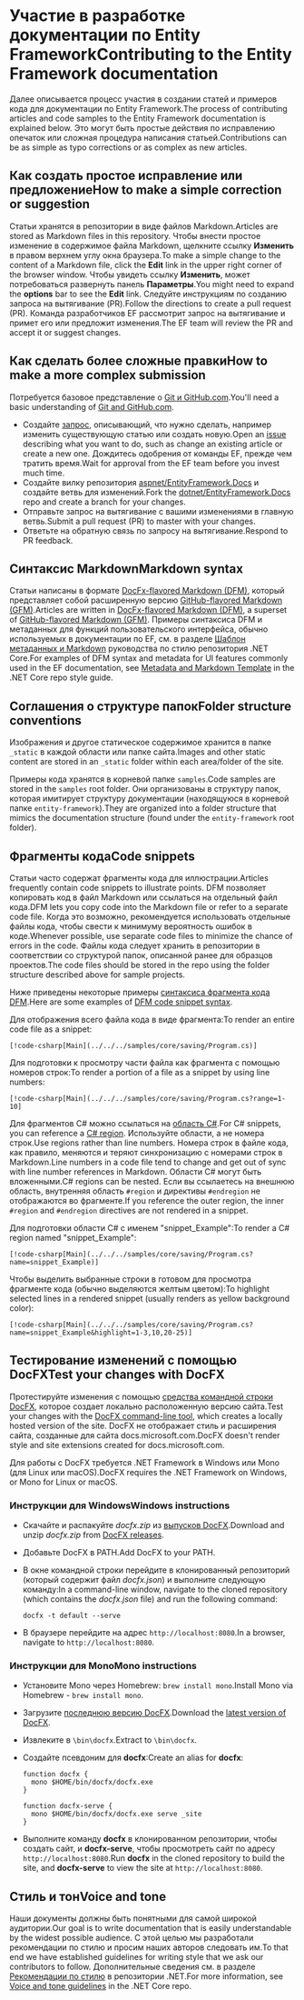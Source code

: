 # <a name="contributing-to-the-entity-framework-documentation"></a><span data-ttu-id="76bfe-101">Участие в разработке документации по Entity Framework</span><span class="sxs-lookup"><span data-stu-id="76bfe-101">Contributing to the Entity Framework documentation</span></span>

<span data-ttu-id="76bfe-102">Далее описывается процесс участия в создании статей и примеров кода для документации по Entity Framework.</span><span class="sxs-lookup"><span data-stu-id="76bfe-102">The process of contributing articles and code samples to the Entity Framework documentation is explained below.</span></span> <span data-ttu-id="76bfe-103">Это могут быть простые действия по исправлению опечаток или сложная процедура написания статьей.</span><span class="sxs-lookup"><span data-stu-id="76bfe-103">Contributions can be as simple as typo corrections or as complex as new articles.</span></span>

## <a name="how-to-make-a-simple-correction-or-suggestion"></a><span data-ttu-id="76bfe-104">Как создать простое исправление или предложение</span><span class="sxs-lookup"><span data-stu-id="76bfe-104">How to make a simple correction or suggestion</span></span>

<span data-ttu-id="76bfe-105">Статьи хранятся в репозитории в виде файлов Markdown.</span><span class="sxs-lookup"><span data-stu-id="76bfe-105">Articles are stored as Markdown files in this repository.</span></span> <span data-ttu-id="76bfe-106">Чтобы внести простое изменение в содержимое файла Markdown, щелкните ссылку **Изменить** в правом верхнем углу окна браузера.</span><span class="sxs-lookup"><span data-stu-id="76bfe-106">To make a simple change to the content of a Markdown file, click the **Edit** link in the upper right corner of the browser window.</span></span> <span data-ttu-id="76bfe-107">Чтобы увидеть ссылку **Изменить**, может потребоваться развернуть панель **Параметры**.</span><span class="sxs-lookup"><span data-stu-id="76bfe-107">You might need to expand the **options** bar to see the **Edit** link.</span></span> <span data-ttu-id="76bfe-108">Следуйте инструкциям по созданию запроса на вытягивание (PR).</span><span class="sxs-lookup"><span data-stu-id="76bfe-108">Follow the directions to create a pull request (PR).</span></span> <span data-ttu-id="76bfe-109">Команда разработчиков EF рассмотрит запрос на вытягивание и примет его или предложит изменения.</span><span class="sxs-lookup"><span data-stu-id="76bfe-109">The EF team will review the PR and accept it or suggest changes.</span></span>

## <a name="how-to-make-a-more-complex-submission"></a><span data-ttu-id="76bfe-110">Как сделать более сложные правки</span><span class="sxs-lookup"><span data-stu-id="76bfe-110">How to make a more complex submission</span></span>

<span data-ttu-id="76bfe-111">Потребуется базовое представление о [Git и GitHub.com](https://guides.github.com/activities/hello-world/).</span><span class="sxs-lookup"><span data-stu-id="76bfe-111">You'll need a basic understanding of [Git and GitHub.com](https://guides.github.com/activities/hello-world/).</span></span>

* <span data-ttu-id="76bfe-112">Создайте [запрос](https://github.com/dotnet/EntityFramework.Docs/issues/new), описывающий, что нужно сделать, например изменить существующую статью или создать новую.</span><span class="sxs-lookup"><span data-stu-id="76bfe-112">Open an [issue](https://github.com/dotnet/EntityFramework.Docs/issues/new) describing what you want to do, such as change an existing article or create a new one.</span></span> <span data-ttu-id="76bfe-113">Дождитесь одобрения от команды EF, прежде чем тратить время.</span><span class="sxs-lookup"><span data-stu-id="76bfe-113">Wait for approval from the EF team before you invest much time.</span></span>
* <span data-ttu-id="76bfe-114">Создайте вилку репозитория [aspnet/EntityFramework.Docs](https://github.com/dotnet/EntityFramework.Docs/) и создайте ветвь для изменений.</span><span class="sxs-lookup"><span data-stu-id="76bfe-114">Fork the [dotnet/EntityFramework.Docs](https://github.com/dotnet/EntityFramework.Docs/) repo and create a branch for your changes.</span></span>
* <span data-ttu-id="76bfe-115">Отправьте запрос на вытягивание с вашими изменениями в главную ветвь.</span><span class="sxs-lookup"><span data-stu-id="76bfe-115">Submit a pull request (PR) to master with your changes.</span></span>
* <span data-ttu-id="76bfe-116">Ответьте на обратную связь по запросу на вытягивание.</span><span class="sxs-lookup"><span data-stu-id="76bfe-116">Respond to PR feedback.</span></span>

## <a name="markdown-syntax"></a><span data-ttu-id="76bfe-117">Синтаксис Markdown</span><span class="sxs-lookup"><span data-stu-id="76bfe-117">Markdown syntax</span></span>

<span data-ttu-id="76bfe-118">Статьи написаны в формате [DocFx-flavored Markdown (DFM)](http://dotnet.github.io/docfx/spec/docfx_flavored_markdown.html), который представляет собой расширенную версию [GitHub-flavored Markdown (GFM)](https://guides.github.com/features/mastering-markdown/).</span><span class="sxs-lookup"><span data-stu-id="76bfe-118">Articles are written in [DocFx-flavored Markdown (DFM)](http://dotnet.github.io/docfx/spec/docfx_flavored_markdown.html), a superset of [GitHub-flavored Markdown (GFM)](https://guides.github.com/features/mastering-markdown/).</span></span> <span data-ttu-id="76bfe-119">Примеры синтаксиса DFM и метаданных для функций пользовательского интерфейса, обычно используемых в документации по EF, см. в разделе [Шаблон метаданных и Markdown](https://github.com/dotnet/docs/blob/master/styleguide/template.md) руководства по стилю репозитория .NET Core.</span><span class="sxs-lookup"><span data-stu-id="76bfe-119">For examples of DFM syntax and metadata for UI features commonly used in the EF documentation, see [Metadata and Markdown Template](https://github.com/dotnet/docs/blob/master/styleguide/template.md) in the .NET Core repo style guide.</span></span>

## <a name="folder-structure-conventions"></a><span data-ttu-id="76bfe-120">Соглашения о структуре папок</span><span class="sxs-lookup"><span data-stu-id="76bfe-120">Folder structure conventions</span></span>

<span data-ttu-id="76bfe-121">Изображения и другое статическое содержимое хранится в папке `_static` в каждой области или папке сайта.</span><span class="sxs-lookup"><span data-stu-id="76bfe-121">Images and other static content are stored in an `_static` folder within each area/folder of the site.</span></span>

<span data-ttu-id="76bfe-122">Примеры кода хранятся в корневой папке `samples`.</span><span class="sxs-lookup"><span data-stu-id="76bfe-122">Code samples are stored in the `samples` root folder.</span></span> <span data-ttu-id="76bfe-123">Они организованы в структуру папок, которая имитирует структуру документации (находящуюся в корневой папке `entity-framework`).</span><span class="sxs-lookup"><span data-stu-id="76bfe-123">They are organized into a folder structure that mimics the documentation structure (found under the `entity-framework` root folder).</span></span>

## <a name="code-snippets"></a><span data-ttu-id="76bfe-124">Фрагменты кода</span><span class="sxs-lookup"><span data-stu-id="76bfe-124">Code snippets</span></span>

<span data-ttu-id="76bfe-125">Статьи часто содержат фрагменты кода для иллюстрации.</span><span class="sxs-lookup"><span data-stu-id="76bfe-125">Articles frequently contain code snippets to illustrate points.</span></span> <span data-ttu-id="76bfe-126">DFM позволяет копировать код в файл Markdown или ссылаться на отдельный файл кода.</span><span class="sxs-lookup"><span data-stu-id="76bfe-126">DFM lets you copy code into the Markdown file or refer to a separate code file.</span></span> <span data-ttu-id="76bfe-127">Когда это возможно, рекомендуется использовать отдельные файлы кода, чтобы свести к минимуму вероятность ошибок в коде.</span><span class="sxs-lookup"><span data-stu-id="76bfe-127">Whenever possible, use separate code files to minimize the chance of errors in the code.</span></span> <span data-ttu-id="76bfe-128">Файлы кода следует хранить в репозитории в соответствии со структурой папок, описанной ранее для образцов проектов.</span><span class="sxs-lookup"><span data-stu-id="76bfe-128">The code files should be stored in the repo using the folder structure described above for sample projects.</span></span>

<span data-ttu-id="76bfe-129">Ниже приведены некоторые примеры [синтаксиса фрагмента кода DFM](http://dotnet.github.io/docfx/spec/docfx_flavored_markdown.html#code-snippet).</span><span class="sxs-lookup"><span data-stu-id="76bfe-129">Here are some examples of [DFM code snippet syntax](http://dotnet.github.io/docfx/spec/docfx_flavored_markdown.html#code-snippet).</span></span>

<span data-ttu-id="76bfe-130">Для отображения всего файла кода в виде фрагмента:</span><span class="sxs-lookup"><span data-stu-id="76bfe-130">To render an entire code file as a snippet:</span></span>

```none
[!code-csharp[Main](../../../samples/core/saving/Program.cs)]
```

<span data-ttu-id="76bfe-131">Для подготовки к просмотру части файла как фрагмента с помощью номеров строк:</span><span class="sxs-lookup"><span data-stu-id="76bfe-131">To render a portion of a file as a snippet by using line numbers:</span></span>

```none
[!code-csharp[Main](../../../samples/core/saving/Program.cs?range=1-10]
```

<span data-ttu-id="76bfe-132">Для фрагментов C# можно ссылаться на [область C#](https://msdn.microsoft.com/library/9a1ybwek.aspx).</span><span class="sxs-lookup"><span data-stu-id="76bfe-132">For C# snippets, you can reference a [C# region](https://msdn.microsoft.com/library/9a1ybwek.aspx).</span></span> <span data-ttu-id="76bfe-133">Используйте области, а не номера строк.</span><span class="sxs-lookup"><span data-stu-id="76bfe-133">Use regions rather than line numbers.</span></span> <span data-ttu-id="76bfe-134">Номера строк в файле кода, как правило, меняются и теряют синхронизацию с номерами строк в Markdown.</span><span class="sxs-lookup"><span data-stu-id="76bfe-134">Line numbers in a code file tend to change and get out of sync with line number references in Markdown.</span></span> <span data-ttu-id="76bfe-135">Области C# могут быть вложенными.</span><span class="sxs-lookup"><span data-stu-id="76bfe-135">C# regions can be nested.</span></span> <span data-ttu-id="76bfe-136">Если вы ссылаетесь на внешнюю область, внутренняя область `#region` и директивы `#endregion` не отображаются во фрагменте.</span><span class="sxs-lookup"><span data-stu-id="76bfe-136">If you reference the outer region, the inner `#region` and `#endregion` directives are not rendered in a snippet.</span></span>

<span data-ttu-id="76bfe-137">Для подготовки области C# с именем "snippet_Example":</span><span class="sxs-lookup"><span data-stu-id="76bfe-137">To render a C# region named "snippet_Example":</span></span>

```none
[!code-csharp[Main](../../../samples/core/saving/Program.cs?name=snippet_Example)]
```

<span data-ttu-id="76bfe-138">Чтобы выделить выбранные строки в готовом для просмотра фрагменте кода (обычно выделяются желтым цветом):</span><span class="sxs-lookup"><span data-stu-id="76bfe-138">To highlight selected lines in a rendered snippet (usually renders as yellow background color):</span></span>

```none
[!code-csharp[Main](../../../samples/core/saving/Program.cs?name=snippet_Example&highlight=1-3,10,20-25)]
```

## <a name="test-your-changes-with-docfx"></a><span data-ttu-id="76bfe-139">Тестирование изменений с помощью DocFX</span><span class="sxs-lookup"><span data-stu-id="76bfe-139">Test your changes with DocFX</span></span>

<span data-ttu-id="76bfe-140">Протестируйте изменения с помощью [средства командной строки DocFX](https://dotnet.github.io/docfx/tutorial/docfx_getting_started.html#2-use-docfx-as-a-command-line-tool), которое создает локально расположенную версию сайта.</span><span class="sxs-lookup"><span data-stu-id="76bfe-140">Test your changes with the [DocFX command-line tool](https://dotnet.github.io/docfx/tutorial/docfx_getting_started.html#2-use-docfx-as-a-command-line-tool), which creates a locally hosted version of the site.</span></span> <span data-ttu-id="76bfe-141">DocFX не отображает стиль и расширения сайта, созданные для сайта docs.microsoft.com.</span><span class="sxs-lookup"><span data-stu-id="76bfe-141">DocFX doesn't render style and site extensions created for docs.microsoft.com.</span></span>

<span data-ttu-id="76bfe-142">Для работы с DocFX требуется .NET Framework в Windows или Mono (для Linux или macOS).</span><span class="sxs-lookup"><span data-stu-id="76bfe-142">DocFX requires the .NET Framework on Windows, or Mono for Linux or macOS.</span></span>

### <a name="windows-instructions"></a><span data-ttu-id="76bfe-143">Инструкции для Windows</span><span class="sxs-lookup"><span data-stu-id="76bfe-143">Windows instructions</span></span>

* <span data-ttu-id="76bfe-144">Скачайте и распакуйте *docfx.zip* из [выпусков DocFX](https://github.com/dotnet/docfx/releases).</span><span class="sxs-lookup"><span data-stu-id="76bfe-144">Download and unzip *docfx.zip* from [DocFX releases](https://github.com/dotnet/docfx/releases).</span></span>
* <span data-ttu-id="76bfe-145">Добавьте DocFX в PATH.</span><span class="sxs-lookup"><span data-stu-id="76bfe-145">Add DocFX to your PATH.</span></span>
* <span data-ttu-id="76bfe-146">В окне командной строки перейдите в клонированный репозиторий (который содержит файл *docfx.json*) и выполните следующую команду:</span><span class="sxs-lookup"><span data-stu-id="76bfe-146">In a command-line window, navigate to the cloned repository (which contains the *docfx.json* file) and run the following command:</span></span>

   ```console
   docfx -t default --serve
   ```

* <span data-ttu-id="76bfe-147">В браузере перейдите на адрес `http://localhost:8080`.</span><span class="sxs-lookup"><span data-stu-id="76bfe-147">In a browser, navigate to `http://localhost:8080`.</span></span>

### <a name="mono-instructions"></a><span data-ttu-id="76bfe-148">Инструкции для Mono</span><span class="sxs-lookup"><span data-stu-id="76bfe-148">Mono instructions</span></span>

* <span data-ttu-id="76bfe-149">Установите Mono через Homebrew: `brew install mono`.</span><span class="sxs-lookup"><span data-stu-id="76bfe-149">Install Mono via Homebrew - `brew install mono`.</span></span>
* <span data-ttu-id="76bfe-150">Загрузите [последнюю версию DocFX](https://github.com/dotnet/docfx/releases/tag/v2.7.2).</span><span class="sxs-lookup"><span data-stu-id="76bfe-150">Download the [latest version of DocFX](https://github.com/dotnet/docfx/releases/tag/v2.7.2).</span></span>
* <span data-ttu-id="76bfe-151">Извлеките в `\bin\docfx`.</span><span class="sxs-lookup"><span data-stu-id="76bfe-151">Extract to `\bin\docfx`.</span></span>
* <span data-ttu-id="76bfe-152">Создайте псевдоним для **docfx**:</span><span class="sxs-lookup"><span data-stu-id="76bfe-152">Create an alias for **docfx**:</span></span>

  ```console
  function docfx {
    mono $HOME/bin/docfx/docfx.exe
  }

  function docfx-serve {
    mono $HOME/bin/docfx/docfx.exe serve _site
  }
  ```

* <span data-ttu-id="76bfe-153">Выполните команду **docfx** в клонированном репозитории, чтобы создать сайт, и **docfx-serve**, чтобы просмотреть сайт по адресу `http://localhost:8080`.</span><span class="sxs-lookup"><span data-stu-id="76bfe-153">Run **docfx** in the cloned repository to build the site, and **docfx-serve** to view the site at `http://localhost:8080`.</span></span>

## <a name="voice-and-tone"></a><span data-ttu-id="76bfe-154">Стиль и тон</span><span class="sxs-lookup"><span data-stu-id="76bfe-154">Voice and tone</span></span>

<span data-ttu-id="76bfe-155">Наши документы должны быть понятными для самой широкой аудитории.</span><span class="sxs-lookup"><span data-stu-id="76bfe-155">Our goal is to write documentation that is easily understandable by the widest possible audience.</span></span> <span data-ttu-id="76bfe-156">С этой целью мы разработали рекомендации по стилю и просим наших авторов следовать им.</span><span class="sxs-lookup"><span data-stu-id="76bfe-156">To that end we have established guidelines for writing style that we ask our contributors to follow.</span></span> <span data-ttu-id="76bfe-157">Дополнительные сведения см. в разделе [Рекомендации по стилю](https://github.com/dotnet/docs/blob/master/styleguide/voice-tone.md) в репозитории .NET.</span><span class="sxs-lookup"><span data-stu-id="76bfe-157">For more information, see [Voice and tone guidelines](https://github.com/dotnet/docs/blob/master/styleguide/voice-tone.md) in the .NET Core repo.</span></span>
